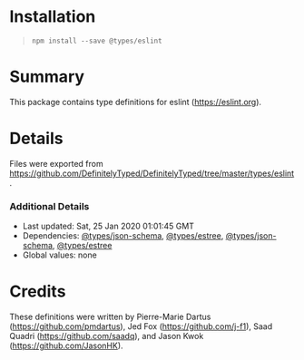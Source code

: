 # Installation
> `npm install --save @types/eslint`

# Summary
This package contains type definitions for eslint (https://eslint.org).

# Details
Files were exported from https://github.com/DefinitelyTyped/DefinitelyTyped/tree/master/types/eslint.

### Additional Details
 * Last updated: Sat, 25 Jan 2020 01:01:45 GMT
 * Dependencies: [@types/json-schema](https://npmjs.com/package/@types/json-schema), [@types/estree](https://npmjs.com/package/@types/estree), [@types/json-schema](https://npmjs.com/package/@types/json-schema), [@types/estree](https://npmjs.com/package/@types/estree)
 * Global values: none

# Credits
These definitions were written by Pierre-Marie Dartus (https://github.com/pmdartus), Jed Fox (https://github.com/j-f1), Saad Quadri (https://github.com/saadq), and Jason Kwok (https://github.com/JasonHK).
